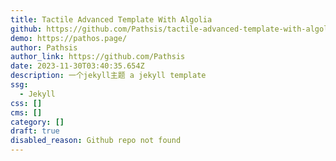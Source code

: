 ```yaml
---
title: Tactile Advanced Template With Algolia
github: https://github.com/Pathsis/tactile-advanced-template-with-algolia
demo: https://pathos.page/
author: Pathsis
author_link: https://github.com/Pathsis
date: 2023-11-30T03:40:35.654Z
description: 一个jekyll主题 a jekyll template
ssg:
  - Jekyll
css: []
cms: []
category: []
draft: true
disabled_reason: Github repo not found
---
```

